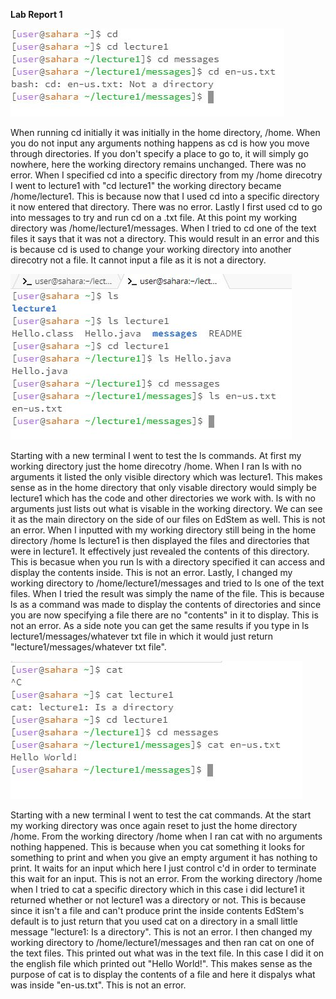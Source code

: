 **Lab Report 1**

![Image](cd.JPG)

  When running cd initially it was initially in the home directory, /home. 
  When you do not input any arguments nothing happens as cd is how you move through directories. If you don't specify a place to go to, it will simply go nowhere, here the working directory remains unchanged. There was no error.
  When I specified cd into a specific directory from my /home direcotry I went to lecture1 with "cd lecture1" the working directory became /home/lecture1. This is because now that I used cd into a specific directory it now entered that directory. There was no error.
  Lastly I first used cd to go into messages to try and run cd on a .txt file. At this point my working directory was /home/lecture1/messages. When I tried to cd one of the text files it says that it was not a directory. This would result in an error and this is because cd is used to change your working directory into another direcotry not a file. It cannot input a file as it is not a directory.

![Image](ls.JPG)

  Starting with a new terminal I went to test the ls commands. At first my working directory just the home direcotry /home. 
  When I ran ls with no arguments it listed the only visible directory which was lecture1. This makes sense as in the home directory that only visable directory would simply be lecture1 which has the code and other directories we work with. ls with no arguments just lists out what is visable in the working directory. We can see it as the main directory on the side of our files on EdStem as well. This is not an error.
  When I inputted with my working directory still being in the home directory /home ls lecture1 is then displayed the files and directories that were in lecture1. It effectively just revealed the contents of this directory. This is becasue when you run ls with a directory specified it can access and display the contents inside. This is not an error.
  Lastly, I changed my working directory to /home/lecture1/messages and tried to ls one of the text files. When I tried the result was simply the name of the file. This is because ls as a command was made to display the contents of directories and since you are now specifying a file there are no "contents" in it to display. This is not an error. As a side note you can get the same results if you type in ls lecture1/messages/whatever txt file in which it would just return "lecture1/messages/whatever txt file".

![Image](cat.jpg)

  Starting with a new terminal I went to test the cat commands. At the start my working directory was once again reset to just the home directory /home.
  From the working directory /home when I ran cat with no arguments nothing happened. This is because when you cat something it looks for something to print and when you give an empty argument it has nothing to print. It waits for an input which here I just control c'd in order to terminate this wait for an input. This is not an error.
  From the working directory /home when I tried to cat a specific directory which in this case i did lecture1 it returned whether or not lecture1 was a directory or not. This is because since it isn't a file and can't produce print the inside contents EdStem's default is to just return that you used cat on a directory in a small little message "lecture1: Is a directory". This is not an error.
  I then changed my working directory to /home/lecture1/messages and then ran cat on one of the text files. This printed out what was in the text file. In this case I did it on the english file which printed out "Hello World!". This makes sense as the purpose of cat is to display the contents of a file and here it dispalys what was inside "en-us.txt". This is not an error.
  
